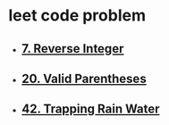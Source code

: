 # leet code problem

* ## [7. Reverse Integer](./problems/7)
* ## [20. Valid Parentheses](./problems/20)
* ## [42. Trapping Rain Water](./problems/42)

